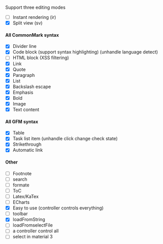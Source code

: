 Support three editing modes

- [ ] Instant rendering (ir)
- [x] Split view (sv)

#### All CommonMark syntax

- [x] Divider line
- [x] Code block (support syntax highlighting) (unhandle language detect)
- [ ] HTML block (XSS filtering)
- [x] Link
- [x] Quote
- [x] Paragraph
- [x] List
- [x] Backslash escape
- [x] Emphasis
- [x] Bold
- [x] Image
- [x] Text content

#### All GFM syntax

- [x] Table
- [x] Task list item (unhandle click change check state)
- [x] Strikethrough
- [x] Automatic link

#### Other

- [ ] Footnote
- [ ] search
- [ ] formate
- [ ] ToC
- [ ] Latex/KaTex
- [ ] ECharts
- [x] Easy to use (controller controls everything)
- [ ] toolbar
- [x] loadFromString
- [ ] loadFromselectFile
- [ ] a controller control all
- [ ] select in material 3